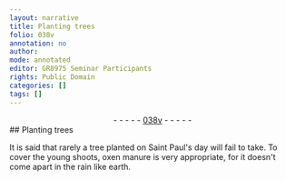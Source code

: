 ```yaml
---
layout: narrative
title: Planting trees
folio: 038v
annotation: no
author:
mode: annotated
editor: GR8975 Seminar Participants
rights: Public Domain
categories: []
tags: []
---
```


 <div class="folio" align="center">- - - - - <a href="http://gallica.bnf.fr/ark:/12148/btv1b10500001g/f82.image" target="_blank">038v</a> - - - - - </div>   
## Planting trees

 
It is said that rarely a tree planted on Saint Paul's day will fail to take. To cover the young shoots, oxen manure is very appropriate, for it doesn't come apart in the rain like earth.
 